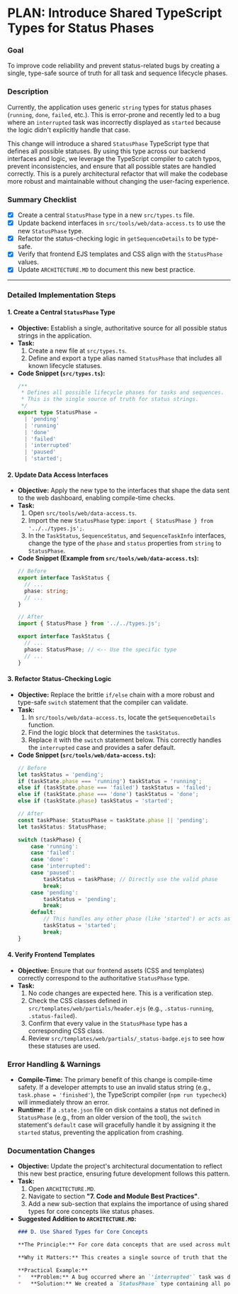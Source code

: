 

# PLAN: Introduce Shared TypeScript Types for Status Phases

### **Goal**
To improve code reliability and prevent status-related bugs by creating a single, type-safe source of truth for all task and sequence lifecycle phases.

### **Description**
Currently, the application uses generic `string` types for status phases (`running`, `done`, `failed`, etc.). This is error-prone and recently led to a bug where an `interrupted` task was incorrectly displayed as `started` because the logic didn't explicitly handle that case.

This change will introduce a shared `StatusPhase` TypeScript type that defines all possible statuses. By using this type across our backend interfaces and logic, we leverage the TypeScript compiler to catch typos, prevent inconsistencies, and ensure that all possible states are handled correctly. This is a purely architectural refactor that will make the codebase more robust and maintainable without changing the user-facing experience.

### **Summary Checklist**
- [x] Create a central `StatusPhase` type in a new `src/types.ts` file.
- [x] Update backend interfaces in `src/tools/web/data-access.ts` to use the new `StatusPhase` type.
- [x] Refactor the status-checking logic in `getSequenceDetails` to be type-safe.
- [x] Verify that frontend EJS templates and CSS align with the `StatusPhase` values.
- [x] Update `ARCHITECTURE.MD` to document this new best practice.

---

### **Detailed Implementation Steps**

#### 1. Create a Central `StatusPhase` Type
*   **Objective:** Establish a single, authoritative source for all possible status strings in the application.
*   **Task:**
    1.  Create a new file at `src/types.ts`.
    2.  Define and export a type alias named `StatusPhase` that includes all known lifecycle statuses.
*   **Code Snippet (`src/types.ts`):**
    ```typescript
    /**
     * Defines all possible lifecycle phases for tasks and sequences.
     * This is the single source of truth for status strings.
     */
    export type StatusPhase =
      | 'pending'
      | 'running'
      | 'done'
      | 'failed'
      | 'interrupted'
      | 'paused'
      | 'started';
    ```

#### 2. Update Data Access Interfaces
*   **Objective:** Apply the new type to the interfaces that shape the data sent to the web dashboard, enabling compile-time checks.
*   **Task:**
    1.  Open `src/tools/web/data-access.ts`.
    2.  Import the new `StatusPhase` type: `import { StatusPhase } from '../../types.js';`.
    3.  In the `TaskStatus`, `SequenceStatus`, and `SequenceTaskInfo` interfaces, change the type of the `phase` and `status` properties from `string` to `StatusPhase`.
*   **Code Snippet (Example from `src/tools/web/data-access.ts`):**
    ```typescript
    // Before
    export interface TaskStatus {
      // ...
      phase: string;
      // ...
    }

    // After
    import { StatusPhase } from '../../types.js';

    export interface TaskStatus {
      // ...
      phase: StatusPhase; // <-- Use the specific type
      // ...
    }
    ```

#### 3. Refactor Status-Checking Logic
*   **Objective:** Replace the brittle `if/else` chain with a more robust and type-safe `switch` statement that the compiler can validate.
*   **Task:**
    1.  In `src/tools/web/data-access.ts`, locate the `getSequenceDetails` function.
    2.  Find the logic block that determines the `taskStatus`.
    3.  Replace it with the `switch` statement below. This correctly handles the `interrupted` case and provides a safer default.
*   **Code Snippet (`src/tools/web/data-access.ts`):**
    ```typescript
    // Before
    let taskStatus = 'pending';
    if (taskState.phase === 'running') taskStatus = 'running';
    else if (taskState.phase === 'failed') taskStatus = 'failed';
    else if (taskState.phase === 'done') taskStatus = 'done';
    else if (taskState.phase) taskStatus = 'started';

    // After
    const taskPhase: StatusPhase = taskState.phase || 'pending';
    let taskStatus: StatusPhase;

    switch (taskPhase) {
        case 'running':
        case 'failed':
        case 'done':
        case 'interrupted':
        case 'paused':
            taskStatus = taskPhase; // Directly use the valid phase
            break;
        case 'pending':
            taskStatus = 'pending';
            break;
        default:
            // This handles any other phase (like 'started') or acts as a safe fallback
            taskStatus = 'started';
            break;
    }
    ```

#### 4. Verify Frontend Templates
*   **Objective:** Ensure that our frontend assets (CSS and templates) correctly correspond to the authoritative `StatusPhase` type.
*   **Task:**
    1.  No code changes are expected here. This is a verification step.
    2.  Check the CSS classes defined in `src/templates/web/partials/header.ejs` (e.g., `.status-running`, `.status-failed`).
    3.  Confirm that every value in the `StatusPhase` type has a corresponding CSS class.
    4.  Review `src/templates/web/partials/_status-badge.ejs` to see how these statuses are used.

### **Error Handling & Warnings**
*   **Compile-Time:** The primary benefit of this change is compile-time safety. If a developer attempts to use an invalid status string (e.g., `task.phase = 'finished'`), the TypeScript compiler (`npm run typecheck`) will immediately throw an error.
*   **Runtime:** If a `.state.json` file on disk contains a status not defined in `StatusPhase` (e.g., from an older version of the tool), the `switch` statement's `default` case will gracefully handle it by assigning it the `started` status, preventing the application from crashing.

### **Documentation Changes**
*   **Objective:** Update the project's architectural documentation to reflect this new best practice, ensuring future development follows this pattern.
*   **Task:**
    1.  Open `ARCHITECTURE.MD`.
    2.  Navigate to section **"7. Code and Module Best Practices"**.
    3.  Add a new sub-section that explains the importance of using shared types for core concepts like status phases.
*   **Suggested Addition to `ARCHITECTURE.MD`:**
    ```markdown
    ### D. Use Shared Types for Core Concepts

    **The Principle:** For core data concepts that are used across multiple modules, such as lifecycle statuses ('running', 'done', 'failed'), define them once in a central `src/types.ts` file and import them wherever needed. Avoid using primitive types like `string` for these concepts.

    **Why it Matters:** This creates a single source of truth that the TypeScript compiler can enforce. It eliminates a whole class of bugs related to typos or unhandled states. For example, by defining `type StatusPhase = 'running' | 'done'`, the compiler will immediately flag any code that attempts to set a status to an incorrect value like `'runing'` or `'completed'`.

    **Practical Example:**
    *   **Problem:** A bug occurred where an `'interrupted'` task was displayed as `'started'` because the data-access layer didn't have an explicit check for it and fell back to a generic case.
    *   **Solution:** We created a `StatusPhase` type containing all possible statuses. By applying this type to our interfaces, the compiler would have warned us if a `switch` statement was not exhaustively handling all defined phases, making the logic gap obvious during development.
    ```